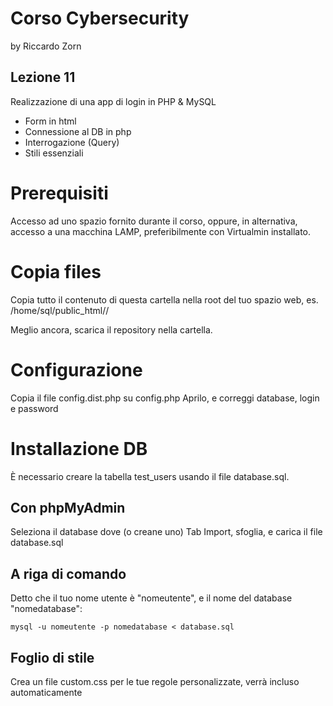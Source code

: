 # Corso Cybersecurity
by Riccardo Zorn

## Lezione 11

Realizzazione di una app di login in PHP & MySQL

- Form in html
- Connessione al DB in php
- Interrogazione (Query)
- Stili essenziali

# Prerequisiti

Accesso ad uno spazio fornito durante il corso,
oppure, in alternativa, 
accesso a una macchina LAMP, preferibilmente con Virtualmin installato.

# Copia files

Copia tutto il contenuto di questa cartella nella root del tuo spazio web, es. /home/sql/public_html/<user>/

Meglio ancora, scarica il repository nella cartella.

# Configurazione

Copia il file config.dist.php su config.php
Aprilo, e correggi database, login e password

# Installazione DB

È necessario creare la tabella test_users usando il file database.sql.

## Con phpMyAdmin

Seleziona il database dove (o creane uno)
Tab Import, sfoglia, e carica il file database.sql

## A riga di comando

Detto che il tuo nome utente è "nomeutente", e il nome del database "nomedatabase":

```
mysql -u nomeutente -p nomedatabase < database.sql
```

## Foglio di stile

Crea un file custom.css per le tue regole personalizzate, verrà incluso automaticamente
